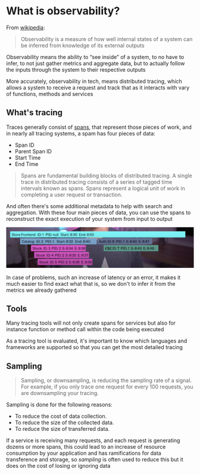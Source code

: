 # What is observability?
 From [wikipedia](https://en.wikipedia.org/wiki/Observability):
> Observability is a measure of how well internal states of a system can be inferred from knowledge of its external outputs

Observability means the ability to “see inside” of a system, to no have to infer, to not just gather metrics and aggregate data, but to actually follow the inputs through the system to their respective outputs

More accurately, observability in tech, means distributed tracing, which allows a system to receive a request and track that as it interacts with vary of functions, methods and services

## What's tracing

Traces generally consist of [spans](https://signoz.io/blog/distributed-tracing-span/), that represent those pieces of work, and in nearly all tracing systems, a spam has four pieces of data:

- Span ID
- Parent Span ID
- Start Time
- End Time

> Spans are fundamental building blocks of distributed tracing. A single trace in distributed tracing consists of a series of tagged time intervals known as spans. Spans represent a logical unit of work in completing a user request or transaction.

And often there's some additional metadata to help with search and aggregation. With these four main pieces of data, you can use the spans to reconstruct the exact execution of your system from input to output

<img src="../../.github/images/tracing.png">

In case of problems, such an increase of latency or an error, it makes it much easier to find exact what that is, so we don't to infer it from the metrics we already gathered  

## Tools

Many tracing tools will not only create spans for services but also for instance function or method call within the code being executed

As a tracing tool is evaluated, it's important to know which languages and frameworks are supported so that you can get the most detailed tracing

## Sampling

> Sampling, or downsampling, is reducing the sampling rate of a signal. For example, if you only trace one request for every 100 requests, you are downsampling your tracing.

Sampling is done for the following reasons:

- To reduce the cost of data collection.
- To reduce the size of the collected data.
- To reduce the size of transferred data.

If a service is receiving many requests, and each request is generating dozens or more spans, this could lead to an increase of resource consumption by your application and has ramifications for data transference and storage, so *sampling* is often used to reduce this but it does on the cost of losing or ignoring data
